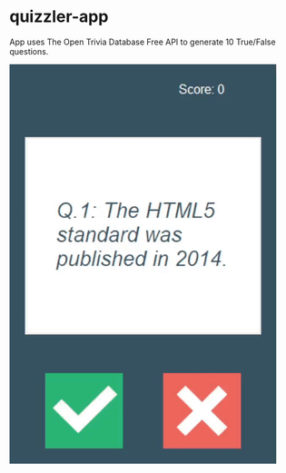 # quizzler-app
App uses The Open Trivia Database Free API to generate 10 True/False questions.

![](https://github.com/chlorin3/quizzler-app/blob/master/quizzler.gif)
